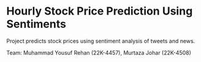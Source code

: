 # Hourly Stock Price Prediction Using Sentiments

Project predicts stock prices using sentiment analysis of tweets and news.

Team: Muhammad Yousuf Rehan (22K-4457), Murtaza Johar (22K-4508)
